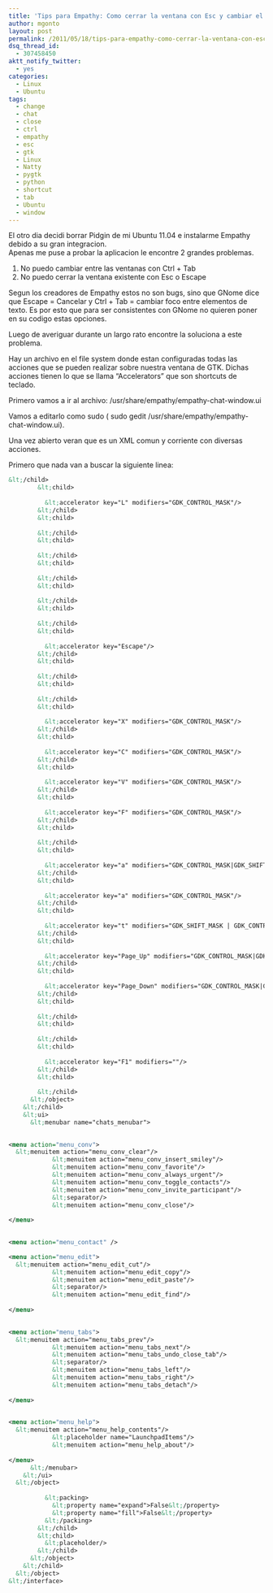```yaml
---
title: 'Tips para Empathy: Como cerrar la ventana con Esc y cambiar el Shortcut de cambio de ventanas'
author: mgonto
layout: post
permalink: /2011/05/18/tips-para-empathy-como-cerrar-la-ventana-con-esc-y-cambiar-el-shortcut-de-cambio-de-ventanas/
dsq_thread_id:
  - 307458450
aktt_notify_twitter:
  - yes
categories:
  - Linux
  - Ubuntu
tags:
  - change
  - chat
  - close
  - ctrl
  - empathy
  - esc
  - gtk
  - Linux
  - Natty
  - pygtk
  - python
  - shortcut
  - tab
  - Ubuntu
  - window
---
```

El otro dia decidi borrar Pidgin de mi Ubuntu 11.04 e instalarme Empathy debido a su gran integracion.  
Apenas me puse a probar la aplicacion le encontre 2 grandes problemas.

  1. No puedo cambiar entre las ventanas con Ctrl + Tab
  2. No puedo cerrar la ventana existente con Esc o Escape

Segun los creadores de Empathy estos no son bugs, sino que GNome dice que Escape = Cancelar y Ctrl + Tab = cambiar foco entre elementos de texto. Es por esto que para ser consistentes con GNome no quieren poner en su codigo estas opciones.

Luego de averiguar durante un largo rato encontre la soluciona a este problema.

Hay un archivo en el file system donde estan configuradas todas las acciones que se pueden realizar sobre nuestra ventana de GTK. Dichas acciones tienen lo que se llama &#8220;Accelerators&#8221; que son shortcuts de teclado.

Primero vamos a ir al archivo: /usr/share/empathy/empathy-chat-window.ui

Vamos a editarlo como sudo ( sudo gedit /usr/share/empathy/empathy-chat-window.ui).

Una vez abierto veran que es un XML comun y corriente con diversas acciones.

Primero que nada van a buscar la siguiente linea:

````xml
&lt;/child>
        &lt;child>
          
          &lt;accelerator key="L" modifiers="GDK_CONTROL_MASK"/>
        &lt;/child>
        &lt;child>
          
        &lt;/child>
        &lt;child>
          
        &lt;/child>
        &lt;child>
          
        &lt;/child>
        &lt;child>
          
        &lt;/child>
        &lt;child>
          
        &lt;/child>
        &lt;child>
          
          &lt;accelerator key="Escape"/>
        &lt;/child>
        &lt;child>
          
        &lt;/child>
        &lt;child>
          
        &lt;/child>
        &lt;child>
          
          &lt;accelerator key="X" modifiers="GDK_CONTROL_MASK"/>
        &lt;/child>
        &lt;child>
          
          &lt;accelerator key="C" modifiers="GDK_CONTROL_MASK"/>
        &lt;/child>
        &lt;child>
          
          &lt;accelerator key="V" modifiers="GDK_CONTROL_MASK"/>
        &lt;/child>
        &lt;child>
          
          &lt;accelerator key="F" modifiers="GDK_CONTROL_MASK"/>
        &lt;/child>
        &lt;child>
          
        &lt;/child>
        &lt;child>
          
          &lt;accelerator key="a" modifiers="GDK_CONTROL_MASK|GDK_SHIFT_MASK"/>
        &lt;/child>
        &lt;child>
          
          &lt;accelerator key="a" modifiers="GDK_CONTROL_MASK"/>
        &lt;/child>
        &lt;child>
          
          &lt;accelerator key="t" modifiers="GDK_SHIFT_MASK | GDK_CONTROL_MASK"/>
        &lt;/child>
        &lt;child>
          
          &lt;accelerator key="Page_Up" modifiers="GDK_CONTROL_MASK|GDK_SHIFT_MASK"/>
        &lt;/child>
        &lt;child>
          
          &lt;accelerator key="Page_Down" modifiers="GDK_CONTROL_MASK|GDK_SHIFT_MASK"/>
        &lt;/child>
        &lt;child>
          
        &lt;/child>
        &lt;child>
          
        &lt;/child>
        &lt;child>
          
          &lt;accelerator key="F1" modifiers=""/>
        &lt;/child>
        &lt;child>
          
        &lt;/child>
      &lt;/object>
    &lt;/child>
    &lt;ui>
      &lt;menubar name="chats_menubar">
        

<menu action="menu_conv">
  &lt;menuitem action="menu_conv_clear"/>
            &lt;menuitem action="menu_conv_insert_smiley"/>
            &lt;menuitem action="menu_conv_favorite"/>
            &lt;menuitem action="menu_conv_always_urgent"/>
            &lt;menuitem action="menu_conv_toggle_contacts"/>
            &lt;menuitem action="menu_conv_invite_participant"/>
            &lt;separator/>
            &lt;menuitem action="menu_conv_close"/>
          
</menu>
        

<menu action="menu_contact" />

<menu action="menu_edit">
  &lt;menuitem action="menu_edit_cut"/>
            &lt;menuitem action="menu_edit_copy"/>
            &lt;menuitem action="menu_edit_paste"/>
            &lt;separator/>
            &lt;menuitem action="menu_edit_find"/>
          
</menu>
        

<menu action="menu_tabs">
  &lt;menuitem action="menu_tabs_prev"/>
            &lt;menuitem action="menu_tabs_next"/>
            &lt;menuitem action="menu_tabs_undo_close_tab"/>
            &lt;separator/>
            &lt;menuitem action="menu_tabs_left"/>
            &lt;menuitem action="menu_tabs_right"/>
            &lt;menuitem action="menu_tabs_detach"/>
          
</menu>
        

<menu action="menu_help">
  &lt;menuitem action="menu_help_contents"/>
            &lt;placeholder name="LaunchpadItems"/>
            &lt;menuitem action="menu_help_about"/>
          
</menu>
      &lt;/menubar>
    &lt;/ui>
  &lt;/object>
  
          &lt;packing>
            &lt;property name="expand">False&lt;/property>
            &lt;property name="fill">False&lt;/property>
          &lt;/packing>
        &lt;/child>
        &lt;child>
          &lt;placeholder/>
        &lt;/child>
      &lt;/object>
    &lt;/child>
  &lt;/object>
&lt;/interface>
````
